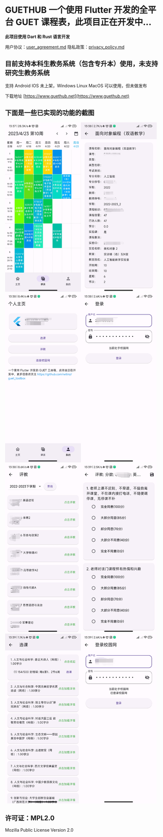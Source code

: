 # GUETHUB 一个使用 Flutter 开发的全平台 GUET 课程表，此项目正在开发中...
**此项目使用 Dart 和 Rust 语言开发**

用户协议：[user_agreement.md](user_agreement.md)
隐私政策：[privacy_policy.md](privacy_policy.md)

## 目前支持本科生教务系统（包含专升本）使用，未支持研究生教务系统
支持 Android IOS 未上架，Windows Linux MacOS 可以使用，但未做发布

下载地址 [https://www.guethub.net](https://www.guethub.net)

## **下面是一些已实现的功能的截图**



<img src="./mdassets/README/image-20230423134438736.png" alt="image-20230423134438736" width="250"/><img src="./mdassets/README/20230423135058.png" alt="20230423135058" width="250" /><img src="./mdassets/README/image-20230423135235611.png" alt="image-20230423135235611" width="250" /><img src="./mdassets/README/image-20230423135311847.png" alt="image-20230423135311847" width="250" /><img src="./mdassets/README/image-20230423135511758.png" alt="image-20230423135511758" width="250"/><img src="./mdassets/README/image-20230423135552641.png" alt="image-20230423135552641" width="250" /><img src="./mdassets/README/image-20230423135611960.png" alt="image-20230423135611960" width="250"/><img src="./mdassets/README/image-20230423135656027.png" alt="image-20230423135656027" width="250" />

## 许可证：MPL2.0
Mozilla Public License Version 2.0
